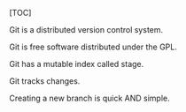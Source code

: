 [TOC]

Git is a distributed version control system.

Git is free software distributed under the GPL.

Git has a mutable index called stage.

Git tracks changes.

Creating a new branch is quick AND simple.
